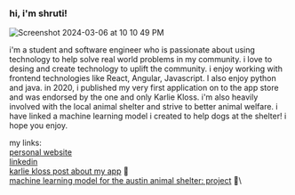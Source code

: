 ### hi, i'm shruti! 

![Screenshot 2024-03-06 at 10 10 49 PM](https://github.com/shruti2003/shruti2003/assets/60987296/a6e813ec-dda2-49bd-9e5f-3b4b3e37d75d)

i'm a student and software engineer who is passionate about using technology to help solve real world problems in my community. i love to desing and create technology to uplift the community. 
i enjoy working with frontend technologies like React, Angular, Javascript. I also enjoy python and java. in 2020, i published my very first application on to the app store and was endorsed by the one
and only Karlie Kloss. i'm also heavily involved with the local animal shelter and strive to better animal welfare. i have linked a machine learning model i created to help dogs at the shelter! i hope
you enjoy. 

my links:\
[personal website](https://www.cs.utexas.edu/~shruti/) \
[linkedin](https://www.linkedin.com/in/shrutipat/)\
[karlie kloss post about my app](https://www.instagram.com/karliekloss/p/CGn0bEnDEov/) 📱\
[machine learning model for the austin animal shelter: project](https://github.com/shruti2003/MLFinalProject)  🐶\

